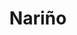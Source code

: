 ---
title: Nariño
menu:
  main:
    parent: departamentos
type: departamentos
image: /images/regiones/departamentos/narino.jpg
bgImage: /images/regiones/departamentos/banner-narino.png
---